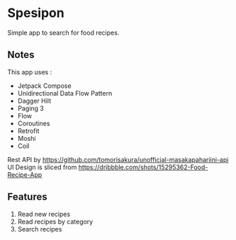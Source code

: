 # Spesipon
Simple app to search for food recipes.

## Notes
This app uses :
* Jetpack Compose
* Unidirectional Data Flow Pattern
* Dagger Hilt
* Paging 3
* Flow
* Coroutines
* Retrofit
* Moshi
* Coil

Rest API by https://github.com/tomorisakura/unofficial-masakapahariini-api
UI Design is sliced from https://dribbble.com/shots/15295362-Food-Recipe-App

## Features
1. Read new recipes
2. Read recipes by category
3. Search recipes
